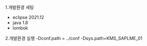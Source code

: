 1.개발환경 세팅
  - eclipse 2021.12
  - java 1.8
  - lombok
  
2.개발환경 실행
  -Dconf.path = ../conf
  -Dsys.path=KMS_SAPLME_01